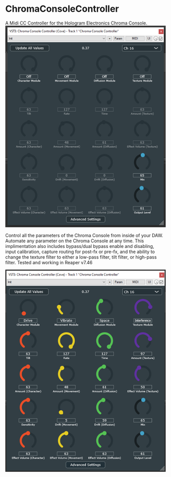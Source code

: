 # ChromaConsoleController
 A Midi CC Controller for the Hologram Electronics Chroma Console.
![alt-text](https://raw.githubusercontent.com/tjbeltt/ChromaConsoleController/refs/heads/main/Screenshots/v0_37.PNG "Chroma Console Controller v0.37 - Modules Disabled")

Control all the parameters of the Chroma Console from inside of your DAW. Automate any parameter on the Chroma Console at any time.
This implimentation also includes bypass/dual bypass enable and disabling, input calibration, capture routing for post-fx or pre-fx, and the ability to change the texture filter to either a low-pass filter, tilt filter, or high-pass filter.
Tested and working in Reaper v7.46

![alt-text](https://raw.githubusercontent.com/tjbeltt/ChromaConsoleController/refs/heads/main/Screenshots/v0_37_Enabled.PNG "Chroma Console Controller v0.37 - Modules Enabled")
